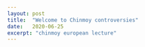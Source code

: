 ```yaml
---
layout: post
title:  "Welcome to Chinmoy controversies"
date:   2020-06-25
excerpt: "chinmoy european lecture"
---
```

